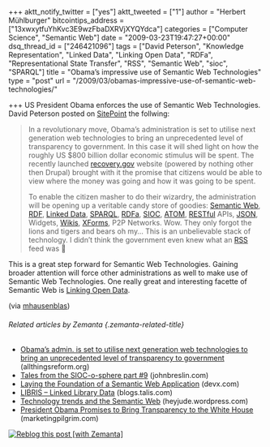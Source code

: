 +++
aktt_notify_twitter = ["yes"]
aktt_tweeted = ["1"]
author = "Herbert Mühlburger"
bitcointips_address = ["13xwxytfuYhKvc3E9wzFbaDXRVjXYQYdca"]
categories = ["Computer Science", "Semantic Web"]
date = "2009-03-23T19:47:27+00:00"
dsq_thread_id = ["246421096"]
tags = ["David Peterson", "Knowledge Representation", "Linked Data", "Linking Open Data", "RDFa", "Representational State Transfer", "RSS", "Semantic Web", "sioc", "SPARQL"]
title = "Obama’s impressive use of Semantic Web Technologies"
type = "post"
url = "/2009/03/obamas-impressive-use-of-semantic-web-technologies/"

+++
US President Obama enforces the use of Semantic Web Technologies. David Peterson posted on <a title="SitePoint" href="http://www.sitepoint.com/blogs/2009/03/19/obama-groundbreaking-use-semantic-web/" target="_blank">SitePoint</a> the follwing:

> In a revolutionary move, Obama’s administration is set to utilise next generation web technologies to bring an unprecedented level of transparency to government. In this case it will shed light on how the roughly US $800 billion dollar economic stimulus will be spent. The recently launched [recovery.gov][1] website (powered by nothing other then Drupal) brought with it the promise that citizens would be able to view where the money was going and how it was going to be spent.
> 
> To enable the citizen masher to do their wizardry, the administration will be opening up a veritable candy store of goodies: [Semantic Web][2], [RDF][3], [Linked Data][4], [SPARQL][5], [RDFa][6], [SIOC][7], [ATOM][8], [RESTful][9] APIs, <a class="zem_slink" title="JSON" rel="homepage" href="http://json.org/">JSON</a>, Widgets, [Wikis][10], <a class="zem_slink" title="XForms" rel="wikipedia" href="http://en.wikipedia.org/wiki/XForms">XForms</a>, P2P Networks. Wow. They only forgot the lions and tigers and bears oh my… This is an unbelievable stack of technology. I didn’t think the government even knew what an <a class="zem_slink" title="RSS" rel="wikipedia" href="http://en.wikipedia.org/wiki/RSS">RSS</a> feed was 🙂

This is a great step forward for Semantic Web Technologies. Gaining broader attention will force other administrations as well to make use of Semantic Web Technologies. One really great and interesting facette of Semantic Web is <a title="Linking Open Data" href="http://esw.w3.org/topic/SweoIG/TaskForces/CommunityProjects/LinkingOpenData" target="_blank">Linking Open Data</a>.

(via <a title="Twitter" href="http://twitter.com/mhausenblas" target="_blank">mhausenblas</a>)

###### Related articles by Zemanta {.zemanta-related-title}

<ul class="zemanta-article-ul">
  <li class="zemanta-article-ul-li">
    <a href="http://www.allthingsreform.org/2009/03/obamas-admin-is-set-to-utilise-next.html">Obama&#8217;s admin. is set to utilise next generation web technologies to bring an unprecedented level of transparency to government</a> (allthingsreform.org)
  </li>
  <li class="zemanta-article-ul-li">
    <a href="http://www.johnbreslin.com/blog/2009/03/19/tales-from-the-sioc-o-sphere-part-9/">Tales from the SIOC-o-sphere part #9</a> (johnbreslin.com)
  </li>
  <li class="zemanta-article-ul-li">
    <a href="http://www.devx.com/semantic/Article/40247?trk=DXRSS_LATEST">Laying the Foundation of a Semantic Web Application</a> (devx.com)
  </li>
  <li class="zemanta-article-ul-li">
    <a href="http://blogs.talis.com/nodalities/2009/01/libris-linked-library-data.php">LIBRIS &#8211; Linked Library Data</a> (blogs.talis.com)
  </li>
  <li class="zemanta-article-ul-li">
    <a href="http://heyjude.wordpress.com/2009/01/13/technology-trends-and-the-semantic-web/">Technology trends and the Semantic Web</a> (heyjude.wordpress.com)
  </li>
  <li class="zemanta-article-ul-li">
    <a href="http://www.marketingpilgrim.com/2009/01/president-obama-promises-to-bring-transparency-to-the-white-house.html">President Obama Promises to Bring Transparency to the White House</a> (marketingpilgrim.com)
  </li>
</ul>

<div class="zemanta-pixie">
  <a class="zemanta-pixie-a" title="Zemified by Zemanta" href="http://reblog.zemanta.com/zemified/6886e05d-bcf7-4081-9135-80fef95437f6/"><img class="zemanta-pixie-img" src="http://img.zemanta.com/reblog_e.png?x-id=6886e05d-bcf7-4081-9135-80fef95437f6" alt="Reblog this post [with Zemanta]" /></a><span class="zem-script more-related"></span>
</div>

 [1]: http://www.recovery.gov/
 [2]: http://en.wikipedia.org/wiki/Semantic_Web
 [3]: http://en.wikipedia.org/wiki/Resource_Description_Framework
 [4]: http://linkeddata.org/
 [5]: http://en.wikipedia.org/wiki/SPARQL
 [6]: http://www.w3.org/TR/xhtml-rdfa-primer/
 [7]: http://sioc-project.org/
 [8]: http://en.wikipedia.org/wiki/Atom_%28standard%29
 [9]: http://en.wikipedia.org/wiki/Restful
 [10]: http://semantic-mediawiki.org/